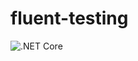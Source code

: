 # fluent-testing

![.NET Core](https://github.com/sjclark76/bard/workflows/.NET%20Core/badge.svg?branch=master)
